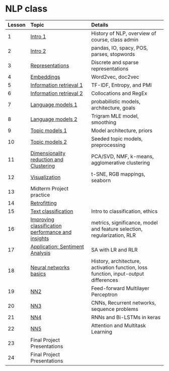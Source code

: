 # NLP class

| Lesson	| Topic  | Details  | 
|:-----------|:-------|:---------|
| 1	| [Intro 1](https://github.com/dirkhovy/NLPclass/tree/master/01)	| History of NLP, overview of course, class admin | 
| 2	| [Intro 2](https://github.com/dirkhovy/NLPclass/tree/master/02)	| pandas, IO, spacy, POS, parses, stopwords | 
| 3	| [Representations](https://github.com/dirkhovy/NLPclass/tree/master/03)  | Discrete and sparse representations |
| 4	| [Embeddings](https://github.com/dirkhovy/NLPclass/tree/master/04)	  | Word2vec, doc2vec | 
| 5	| [Information retrieval 1](https://github.com/dirkhovy/NLPclass/tree/master/05)      | TF-IDF, Entropy, and PMI |
| 6	| [Information retrieval 2](https://github.com/dirkhovy/NLPclass/tree/master/06)      | Collocations and RegEx |
| 7	| [Language models 1](https://github.com/dirkhovy/NLPclass/tree/master/07)	      | probabilistic models, architecture, goals |
| 8	| [Language models 2](https://github.com/dirkhovy/NLPclass/tree/master/08)	      | Trigram MLE model, smoothing |
| 9	| [Topic models 1](https://github.com/dirkhovy/NLPclass/tree/master/09)		      | Model architecture, priors |
| 10| [Topic models 2](https://github.com/dirkhovy/NLPclass/tree/master/10)		      | Seeded topic models, preprocessing |
| 11| [Dimensionality reduction and Clustering](https://github.com/dirkhovy/NLPclass/tree/master/11)   | PCA/SVD, NMF, k-means, agglomerative clustering |
| 12| [Visualization](https://github.com/dirkhovy/NLPclass/tree/master/12)			       | t-SNE, RGB mappings, seaborn |
| 13| Midterm Project practice | |
| 14| [Retrofitting](https://github.com/dirkhovy/NLPclass/tree/master/14) | |
| 15| [Text classification](https://github.com/dirkhovy/NLPclass/tree/master/15) | Intro to classification, ethics |
| 16| [Improving classification performance and insights](https://github.com/dirkhovy/NLPclass/tree/master/16)	   | metrics, significance, model and feature selection, regularization, RLR |
| 17| [Application: Sentiment Analysis](https://github.com/dirkhovy/NLPclass/tree/master/17) | SA with LR and RLR |
| 18| [Neural networks basics](https://github.com/dirkhovy/NLPclass/tree/master/18) | History, architecture, activation function, loss function, input-output differences |
| 19| [NN2](https://github.com/dirkhovy/NLPclass/tree/master/19) |  Feed-forward    Multilayer Perceptron |
| 20| [NN3](https://github.com/dirkhovy/NLPclass/tree/master/20) | CNNs, Recurrent networks, sequence problems |
| 21| [NN4](https://github.com/dirkhovy/NLPclass/tree/master/21) | RNNs and Bi-LSTMs in keras |
| 22| [NN5](https://github.com/dirkhovy/NLPclass/tree/master/22) | Attention and Multitask Learning |
| 23| Final Project Presentations | | 
| 24| Final Project Presentations| | 
